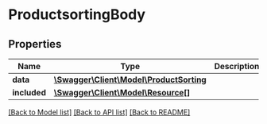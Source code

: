 # ProductsortingBody

## Properties
Name | Type | Description | Notes
------------ | ------------- | ------------- | -------------
**data** | [**\Swagger\Client\Model\ProductSorting**](ProductSorting.md) |  | [optional] 
**included** | [**\Swagger\Client\Model\Resource[]**](Resource.md) |  | [optional] 

[[Back to Model list]](../../README.md#documentation-for-models) [[Back to API list]](../../README.md#documentation-for-api-endpoints) [[Back to README]](../../README.md)

